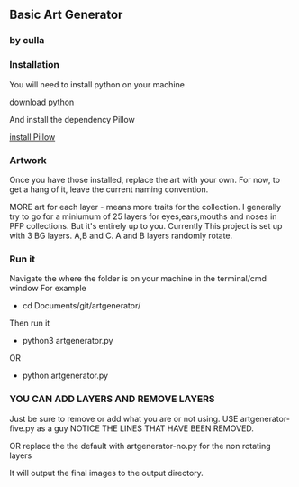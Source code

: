 ## Basic Art Generator
### by culla

### Installation
You will need to install python on your machine

[download python](https://www.python.org/downloads/)

And install the dependency Pillow

[install Pillow](https://pillow.readthedocs.io/en/stable/installation.html)

### Artwork
Once you have those installed, replace the art with your own. For now, to get a hang of it, leave the current naming convention.

MORE art for each layer - means more traits for the collection. I generally try to go for a miniumum of 25 layers for eyes,ears,mouths and noses in PFP collections. But it's entirely up to you. Currently This project is set up with 3 BG layers. A,B and C. A and B layers randomly rotate.

### Run it
Navigate the where the folder is on your machine in the terminal/cmd window
For example
- cd Documents/git/artgenerator/ 

Then run it

- python3 artgenerator.py
 
OR

- python artgenerator.py

### YOU CAN ADD LAYERS AND REMOVE LAYERS
Just be sure to remove or add what you are or not using.
USE artgenerator-five.py as a guy NOTICE THE LINES THAT HAVE BEEN REMOVED.


OR replace the the default with artgenerator-no.py for the non rotating layers

It will output the final images to the output directory.
